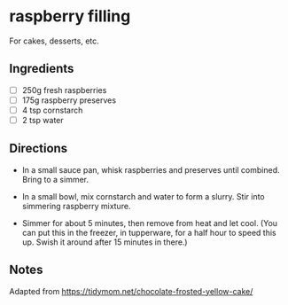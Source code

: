 # raspberry filling

For cakes, desserts, etc.

## Ingredients

* [ ] 250g fresh raspberries
* [ ] 175g raspberry preserves
* [ ] 4 tsp cornstarch
* [ ] 2 tsp water

## Directions

* In a small sauce pan, whisk raspberries and preserves until combined. Bring to a simmer.

* In a small bowl, mix cornstarch and water to form a slurry. Stir into simmering raspberry mixture.

* Simmer for about 5 minutes, then remove from heat and let cool. (You can put this in the freezer, in tupperware, for a half hour to speed this up. Swish it around after 15 minutes in there.)

## Notes

Adapted from https://tidymom.net/chocolate-frosted-yellow-cake/
